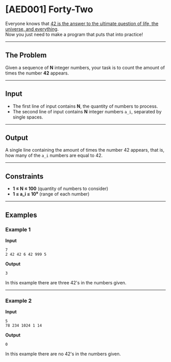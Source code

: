 # [AED001] Forty-Two

Everyone knows that [42 is the answer to the ultimate question of life, the universe, and everything](https://en.wikipedia.org/wiki/42_(number)#The_Hitchhiker's_Guide_to_the_Galaxy).  
Now you just need to make a program that puts that into practice!

---

## The Problem

Given a sequence of **N** integer numbers, your task is to count the amount of times the number **42** appears.

---

## Input

- The first line of input contains **N**, the quantity of numbers to process.  
- The second line of input contains **N** integer numbers `a_i`, separated by single spaces.

---

## Output

A single line containing the amount of times the number 42 appears, that is, how many of the `a_i` numbers are equal to 42.

---

## Constraints

- **1 ≤ N ≤ 100** (quantity of numbers to consider)  
- **1 ≤ a_i ≤ 10⁹** (range of each number)

---

## Examples

### Example 1
**Input**  
```
7
2 42 42 6 42 999 5
```

**Output**  
```
3
```
In this example there are three 42's in the numbers given.

---

### Example 2
**Input**  
```
5
78 234 1024 1 14
```

**Output**  
```
0
```
In this example there are no 42's in the numbers given.
